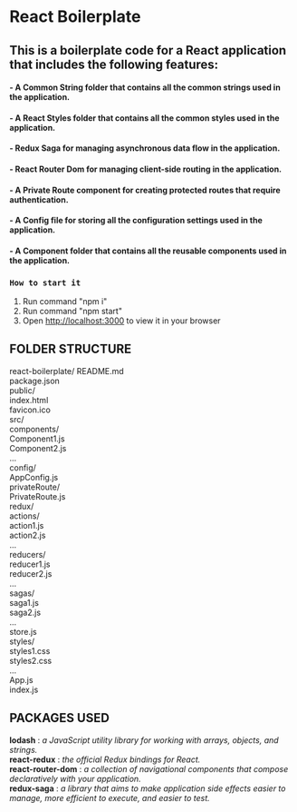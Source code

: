 # React Boilerplate

## This is a boilerplate code for a React application that includes the following features:

#### - A Common String folder that contains all the common strings used in the application.
#### - A React Styles folder that contains all the common styles used in the application.
#### - Redux Saga for managing asynchronous data flow in the application.
#### - React Router Dom for managing client-side routing in the application.
#### - A Private Route component for creating protected routes that require authentication.
#### - A Config file for storing all the configuration settings used in the application.
#### - A Component folder that contains all the reusable components used in the application.

### `How to start it`
1) Run command "npm i"
2) Run command "npm start"
3) Open [http://localhost:3000](http://localhost:3000) to view it in your browser

## FOLDER STRUCTURE

react-boilerplate/
  README.md<br />
  package.json<br />
  public/<br />
    index.html<br />
    favicon.ico<br />
  src/<br />
    components/<br />
      Component1.js<br />
      Component2.js<br />
      ...<br />
    config/<br />
      AppConfig.js<br />
    privateRoute/<br />
      PrivateRoute.js<br />
    redux/<br />
      actions/<br />
        action1.js<br />
        action2.js<br />
        ...<br />
      reducers/<br />
        reducer1.js<br />
        reducer2.js<br />
        ...<br />
      sagas/<br />
        saga1.js<br />
        saga2.js<br />
        ...<br />
      store.js<br />
    styles/<br />
      styles1.css<br />
      styles2.css<br />
      ...<br />
    App.js<br />
    index.js<br />

## PACKAGES USED
**lodash** : _a JavaScript utility library for working with arrays, objects, and strings._<br />
**react-redux** : _the official Redux bindings for React._<br />
**react-router-dom** : _a collection of navigational components that compose declaratively with your application._<br />
**redux-saga** : _a library that aims to make application side effects easier to manage, more efficient to execute, and easier to test._<br />

